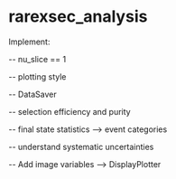 # rarexsec_analysis


Implement: 

-- nu_slice == 1

-- plotting style

-- DataSaver

-- selection efficiency and purity

-- final state statistics --> event categories

-- understand systematic uncertainties

-- Add image variables --> DisplayPlotter